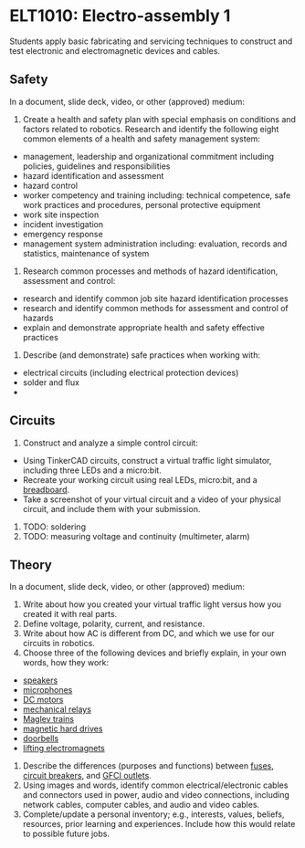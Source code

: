 # ELT1010: Electro-assembly 1

Students apply basic fabricating and servicing techniques to construct and test electronic and electromagnetic devices and cables.

## Safety

In a document, slide deck, video, or other (approved) medium:
1. Create a health and safety plan with special emphasis on conditions and factors related to robotics. Research and identify the following eight common elements of a health and safety management system:
  * management, leadership and organizational commitment including policies, guidelines and responsibilities
  * hazard identification and assessment
  * hazard control
  * worker competency and training including: technical competence, safe work practices and procedures, personal protective equipment
  * work site inspection
  * incident investigation
  * emergency response
  * management system administration including: evaluation, records and statistics, maintenance of system
1. Research common processes and methods of hazard identification, assessment and control:
  * research and identify common job site hazard identification processes
  * research and identify common methods for assessment and control of hazards
  * explain and demonstrate appropriate health and safety effective practices
1. Describe (and demonstrate) safe practices when working with:
  * electrical circuits (including electrical protection devices)
  * solder and flux
  * 

## Circuits

1. Construct and analyze a simple control circuit:
  * Using TinkerCAD circuits, construct a virtual traffic light simulator, including three LEDs and a micro:bit.
  * Recreate your working circuit using real LEDs, micro:bit, and a [breadboard](https://learn.sparkfun.com/tutorials/how-to-use-a-breadboard/all).
  * Take a screenshot of your virtual circuit and a video of your physical circuit, and include them with your submission.
1. TODO: soldering
1. TODO: measuring voltage and continuity (multimeter, alarm)

## Theory

In a document, slide deck, video, or other (approved) medium:
1. Write about how you created your virtual traffic light versus how you created it with real parts.
1. Define voltage, polarity, current, and resistance.
1. Write about how AC is different from DC, and which we use for our circuits in robotics.
1. Choose three of the following devices and briefly explain, in your own words, how they work:
  * [speakers](https://electronics.howstuffworks.com/speaker.htm)
  * [microphones](https://mynewmicrophone.com/how-do-microphones-work-a-helpful-illustrated-guide)
  * [DC motors](https://ie.rs-online.com/web/generalDisplay.html?id=ideas-and-advice/dc-motors-guide)
  * [mechanical relays](https://www.explainthatstuff.com/howrelayswork.html)
  * [Maglev trains](https://science.howstuffworks.com/transport/engines-equipment/maglev-train.htm)
  * [magnetic hard drives](https://computer.howstuffworks.com/hard-disk.htm)
  * [doorbells](https://www.wonderopolis.org/wonder/how-does-a-doorbell-work)
  * [lifting electromagnets](https://science.howstuffworks.com/electromagnet.htm)
1. Describe the differences (purposes and functions) between [fuses](https://www.bbc.co.uk/bitesize/guides/zshyj6f/revision/3), [circuit breakers](https://electronics.howstuffworks.com/circuit-breaker.htm), and [GFCI outlets](https://homeinspectioninsider.com/gfci-outlet).
1. Using images and words, identify common electrical/electronic cables and connectors used in power, audio and video connections, including network cables, computer cables, and audio and video cables.
1. Complete/update a personal inventory; e.g., interests, values, beliefs, resources, prior learning and experiences. Include how this would relate to possible future jobs.
